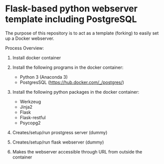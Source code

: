 # Flask-based python webserver template including PostgreSQL
The purpose of this repository is to act as a template (forking) to easily set up a Docker webserver.

Process Overview:
1. Install docker container

2. Install the following programs in the docker container:

	* Python 3 (Anaconda 3)
	* PostgresSQL (https://hub.docker.com/_/postgres/)

3. Install the following python packages in the docker container:
	* Werkzeug
	* Jinja2
	* Flask
	* Flask-restful
	* Psycopg2
4. Creates/setup/run prostgress server (dummy)

5. Creates/setup/run flask  webserver (dummy)

6. Makes the webserver accessible through URL from outside the container

